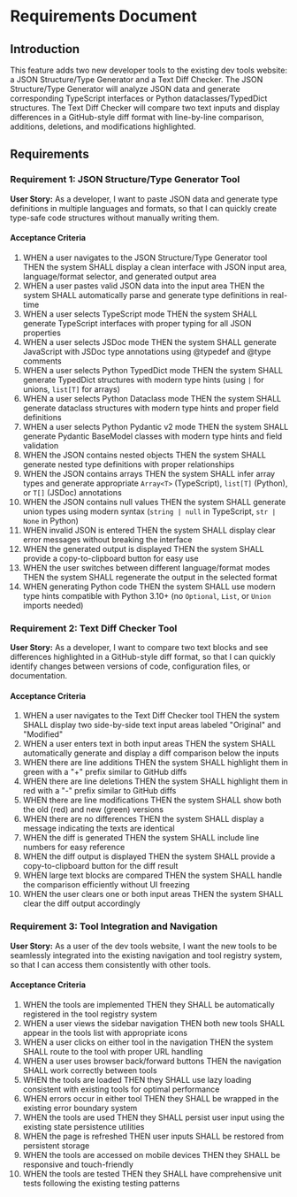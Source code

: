 # Requirements Document

## Introduction

This feature adds two new developer tools to the existing dev tools website: a JSON Structure/Type Generator and a Text Diff Checker. The JSON Structure/Type Generator will analyze JSON data and generate corresponding TypeScript interfaces or Python dataclasses/TypedDict structures. The Text Diff Checker will compare two text inputs and display differences in a GitHub-style diff format with line-by-line comparison, additions, deletions, and modifications highlighted.

## Requirements

### Requirement 1: JSON Structure/Type Generator Tool

**User Story:** As a developer, I want to paste JSON data and generate type definitions in multiple languages and formats, so that I can quickly create type-safe code structures without manually writing them.

#### Acceptance Criteria

1. WHEN a user navigates to the JSON Structure/Type Generator tool THEN the system SHALL display a clean interface with JSON input area, language/format selector, and generated output area
2. WHEN a user pastes valid JSON data into the input area THEN the system SHALL automatically parse and generate type definitions in real-time
3. WHEN a user selects TypeScript mode THEN the system SHALL generate TypeScript interfaces with proper typing for all JSON properties
4. WHEN a user selects JSDoc mode THEN the system SHALL generate JavaScript with JSDoc type annotations using @typedef and @type comments
5. WHEN a user selects Python TypedDict mode THEN the system SHALL generate TypedDict structures with modern type hints (using `|` for unions, `list[T]` for arrays)
6. WHEN a user selects Python Dataclass mode THEN the system SHALL generate dataclass structures with modern type hints and proper field definitions
7. WHEN a user selects Python Pydantic v2 mode THEN the system SHALL generate Pydantic BaseModel classes with modern type hints and field validation
8. WHEN the JSON contains nested objects THEN the system SHALL generate nested type definitions with proper relationships
9. WHEN the JSON contains arrays THEN the system SHALL infer array types and generate appropriate `Array<T>` (TypeScript), `list[T]` (Python), or `T[]` (JSDoc) annotations
10. WHEN the JSON contains null values THEN the system SHALL generate union types using modern syntax (`string | null` in TypeScript, `str | None` in Python)
11. WHEN invalid JSON is entered THEN the system SHALL display clear error messages without breaking the interface
12. WHEN the generated output is displayed THEN the system SHALL provide a copy-to-clipboard button for easy use
13. WHEN the user switches between different language/format modes THEN the system SHALL regenerate the output in the selected format
14. WHEN generating Python code THEN the system SHALL use modern type hints compatible with Python 3.10+ (no `Optional`, `List`, or `Union` imports needed)

### Requirement 2: Text Diff Checker Tool

**User Story:** As a developer, I want to compare two text blocks and see differences highlighted in a GitHub-style diff format, so that I can quickly identify changes between versions of code, configuration files, or documentation.

#### Acceptance Criteria

1. WHEN a user navigates to the Text Diff Checker tool THEN the system SHALL display two side-by-side text input areas labeled "Original" and "Modified"
2. WHEN a user enters text in both input areas THEN the system SHALL automatically generate and display a diff comparison below the inputs
3. WHEN there are line additions THEN the system SHALL highlight them in green with a "+" prefix similar to GitHub diffs
4. WHEN there are line deletions THEN the system SHALL highlight them in red with a "-" prefix similar to GitHub diffs
5. WHEN there are line modifications THEN the system SHALL show both the old (red) and new (green) versions
6. WHEN there are no differences THEN the system SHALL display a message indicating the texts are identical
7. WHEN the diff is generated THEN the system SHALL include line numbers for easy reference
8. WHEN the diff output is displayed THEN the system SHALL provide a copy-to-clipboard button for the diff result
9. WHEN large text blocks are compared THEN the system SHALL handle the comparison efficiently without UI freezing
10. WHEN the user clears one or both input areas THEN the system SHALL clear the diff output accordingly

### Requirement 3: Tool Integration and Navigation

**User Story:** As a user of the dev tools website, I want the new tools to be seamlessly integrated into the existing navigation and tool registry system, so that I can access them consistently with other tools.

#### Acceptance Criteria

1. WHEN the tools are implemented THEN they SHALL be automatically registered in the tool registry system
2. WHEN a user views the sidebar navigation THEN both new tools SHALL appear in the tools list with appropriate icons
3. WHEN a user clicks on either tool in the navigation THEN the system SHALL route to the tool with proper URL handling
4. WHEN a user uses browser back/forward buttons THEN the navigation SHALL work correctly between tools
5. WHEN the tools are loaded THEN they SHALL use lazy loading consistent with existing tools for optimal performance
6. WHEN errors occur in either tool THEN they SHALL be wrapped in the existing error boundary system
7. WHEN the tools are used THEN they SHALL persist user input using the existing state persistence utilities
8. WHEN the page is refreshed THEN user inputs SHALL be restored from persistent storage
9. WHEN the tools are accessed on mobile devices THEN they SHALL be responsive and touch-friendly
10. WHEN the tools are tested THEN they SHALL have comprehensive unit tests following the existing testing patterns
